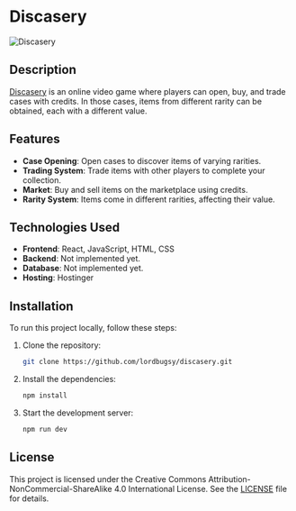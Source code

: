 # Discasery

![Discasery](https://i.gyazo.com/e43d3a395b654e535e85568a13ba73b8.png)

## Description
[Discasery](https://discasery.fun) is an online video game where players can open, buy, and trade cases with credits. In those cases, items from different rarity can be obtained, each with a different value.

## Features
- **Case Opening**: Open cases to discover items of varying rarities.
- **Trading System**: Trade items with other players to complete your collection.
- **Market**: Buy and sell items on the marketplace using credits.
- **Rarity System**: Items come in different rarities, affecting their value.

## Technologies Used
- **Frontend**: React, JavaScript, HTML, CSS
- **Backend**: Not implemented yet.
- **Database**: Not implemented yet.
- **Hosting**: Hostinger

## Installation
To run this project locally, follow these steps:

1. Clone the repository:
    ```sh
    git clone https://github.com/lordbugsy/discasery.git
    ```

2. Install the dependencies:
    ```sh
    npm install
    ```
3. Start the development server:
    ```sh
    npm run dev
    ```

## License
This project is licensed under the Creative Commons Attribution-NonCommercial-ShareAlike 4.0 International License. See the [LICENSE](./LICENCE.txt) file for details.
